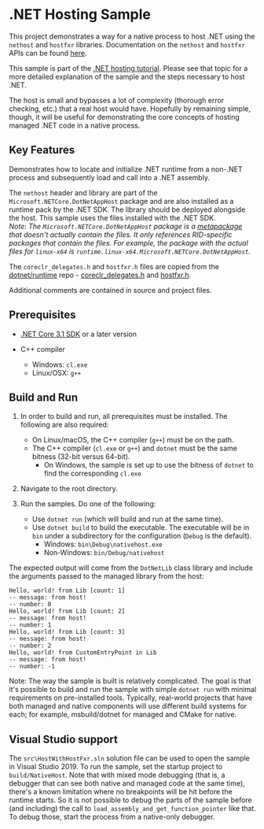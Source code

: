 # .NET Hosting Sample

This project demonstrates a way for a native process to host .NET using the `nethost` and `hostfxr` libraries. Documentation on the `nethost` and `hostfxr` APIs can be found [here](https://github.com/dotnet/runtime/blob/main/docs/design/features/native-hosting.md).

This sample is part of the [.NET hosting tutorial](https://docs.microsoft.com/dotnet/core/tutorials/netcore-hosting). Please see that topic for a more detailed explanation of the sample and the steps necessary to host .NET.

The host is small and bypasses a lot of complexity (thorough error checking, etc.) that a real host would have. Hopefully by remaining simple, though, it will be useful for demonstrating the core concepts of hosting managed .NET code in a native process.

## Key Features

Demonstrates how to locate and initialize .NET runtime from a non-.NET process and subsequently load and call into a .NET  assembly.

The `nethost` header and library are part of the `Microsoft.NETCore.DotNetAppHost` package and are also installed as a runtime pack by the .NET SDK. The library should be deployed alongside the host. This sample uses the files installed with the .NET SDK.  
*Note: The `Microsoft.NETCore.DotNetAppHost` package is a [metapackage](https://docs.microsoft.com/dotnet/core/packages#metapackages) that doesn't actually contain the files. It only references RID-specific packages that contain the files. For example, the package with the actual files for `linux-x64` is `runtime.linux-x64.Microsoft.NETCore.DotNetAppHost`.*

The `coreclr_delegates.h` and `hostfxr.h` files are copied from the [dotnet/runtime](https://github.com/dotnet/runtime) repo - [coreclr_delegates.h](https://github.com/dotnet/runtime/blob/main/src/installer/corehost/cli/coreclr_delegates.h) and [hostfxr.h](https://github.com/dotnet/runtime/blob/main/src/installer/corehost/cli/hostfxr.h).

Additional comments are contained in source and project files.

## Prerequisites

* [.NET Core 3.1 SDK](https://dotnet.microsoft.com/download) or a later version

* C++ compiler
  * Windows: `cl.exe`
  * Linux/OSX: `g++`

## Build and Run

1. In order to build and run, all prerequisites must be installed. The following are also required:

    * On Linux/macOS, the C++ compiler (`g++`) must be on the path.
    * The C++ compiler (`cl.exe` or `g++`) and `dotnet` must be the same bitness (32-bit versus 64-bit).
      * On Windows, the sample is set up to use the bitness of `dotnet` to find the corresponding `cl.exe`

1. Navigate to the root directory.

1. Run the samples. Do one of the following:

    * Use `dotnet run` (which will build and run at the same time).
    * Use `dotnet build` to build the executable. The executable will be in `bin` under a subdirectory for the configuration (`Debug` is the default).
        * Windows: `bin\Debug\nativehost.exe`
        * Non-Windows: `bin/Debug/nativehost`

The expected output will come from the `DotNetLib` class library and include the arguments passed to the managed library from the host:

```console
Hello, world! from Lib [count: 1]
-- message: from host!
-- number: 0
Hello, world! from Lib [count: 2]
-- message: from host!
-- number: 1
Hello, world! from Lib [count: 3]
-- message: from host!
-- number: 2
Hello, world! from CustomEntryPoint in Lib
-- message: from host!
-- number: -1
```

Note: The way the sample is built is relatively complicated. The goal is that it's possible to build and run the sample with simple `dotnet run` with minimal requirements on pre-installed tools. Typically, real-world projects that have both managed and native components will use different build systems for each; for example, msbuild/dotnet for managed and CMake for native.

## Visual Studio support

The `src\HostWithHostFxr.sln` solution file can be used to open the sample in Visual Studio 2019. To run the sample, set the startup project to `build/NativeHost`.
Note that with mixed mode debugging (that is, a debugger that can see both native and managed code at the same time), there's a known limitation where no breakpoints will be hit before the runtime starts. So it is not possible to debug the parts of the sample before (and including) the call to `load_assembly_and_get_function_pointer` like that. To debug those, start the process from a native-only debugger.
